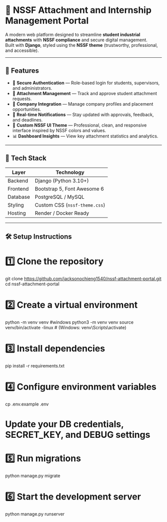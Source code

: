 # 🏢 NSSF Attachment and Internship Management Portal

A modern web platform designed to streamline **student industrial attachments** with **NSSF compliance** and secure digital management.  
Built with **Django**, styled using the **NSSF theme** (trustworthy, professional, and accessible).

---

## 🚀 Features

- 🔐 **Secure Authentication** — Role-based login for students, supervisors, and administrators.  
- 📄 **Attachment Management** — Track and approve student attachment requests.  
- 🏢 **Company Integration** — Manage company profiles and placement opportunities.  
- 💬 **Real-time Notifications** — Stay updated with approvals, feedback, and deadlines.  
- 🎨 **Custom NSSF UI Theme** — Professional, clean, and responsive interface inspired by NSSF colors and values.  
- 📊 **Dashboard Insights** — View key attachment statistics and analytics.  

---

## 🧩 Tech Stack

| Layer | Technology |
|-------|-------------|
| Backend | Django (Python 3.10+) |
| Frontend | Bootstrap 5, Font Awesome 6 |
| Database | PostgreSQL / MySQL |
| Styling | Custom CSS (`nssf-theme.css`) |
| Hosting | Render / Docker Ready |

---

## 🛠️ Setup Instructions


# 1️⃣ Clone the repository
git clone https://github.com/jacksonochieng1540/nssf-attachment-portal.git
cd nssf-attachment-portal

# 2️⃣ Create a virtual environment
python -m venv venv #windows
python3 -m venv venv
source venv/bin/activate -linux  # (Windows: venv\Scripts\activate)

# 3️⃣ Install dependencies
pip install -r requirements.txt

# 4️⃣ Configure environment variables
cp .env.example .env
# Update your DB credentials, SECRET_KEY, and DEBUG settings

# 5️⃣ Run migrations
python manage.py migrate

# 6️⃣ Start the development server
python manage.py runserver
